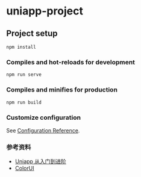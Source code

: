 # uniapp-project

## Project setup
```
npm install
```

### Compiles and hot-reloads for development
```
npm run serve
```

### Compiles and minifies for production
```
npm run build
```

### Customize configuration
See [Configuration Reference](https://cli.vuejs.org/config/).

### 参考资料
- [Uniapp 从入门到进阶](https://juejin.im/book/5da9d16c5188254796427201)
- [ColorUI](https://github.com/weilanwl/ColorUI)